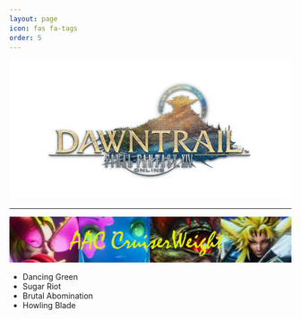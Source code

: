 ```yaml
---
layout: page 
icon: fas fa-tags
order: 5
---
```


![Endwalker](..\images\endwalker.png)
***
![AAC Cruiserweight](..\images\CruiserWeight.png)

- Dancing Green
- Sugar Riot
- Brutal Abomination
- Howling Blade




